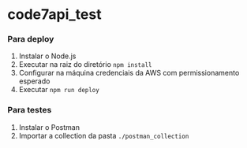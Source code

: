 # code7api_test

### Para deploy

1. Instalar o Node.js
2. Executar na raiz do diretório `npm install`
3. Configurar na máquina credenciais da AWS com permissionamento esperado
4. Executar `npm run deploy`

### Para testes

1. Instalar o Postman
2. Importar a collection da pasta `./postman_collection`
